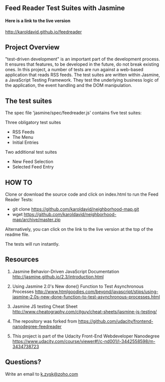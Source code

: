 ## Feed Reader Test Suites with Jasmine

#### Here is a link to the live version
http://karoldavid.github.io/feedreader

## Project Overview

"test-driven development" is an important part of the development process. It ensures that features, to be developed in the future, do not break existing ones. In this project, a number of tests are run against a web-based application that reads RSS feeds.
The test suites are written within Jasmine, a JavaScript Testing Framework. They test the underlying business logic of the application, the event handling and the DOM manipulation.


## The test suites

The spec file 'jasmine/spec/feedreader.js' contains five test suites:

Three obligatory test suites
* RSS Feeds
* The Menu
* Initial Entries

Two additional test suites
* New Feed Selection
* Selected Feed Entry

## HOW TO
Clone or download the source code and click on index.html to run the Feed Reader Tests:

* git clone https://github.com/karoldavid/neighborhood-map.git
* wget https://github.com/karoldavid/neighborhood-map/archive/master.zip

Alternatively, you can click on the link to the live version at the top of the readme file.

The tests will run instantly.

## Resources
1. Jasmine Behavior-Driven JavaScript Documentation
http://jasmine.github.io/2.3/introduction.html

2. Using Jasmine 2.0's New done() Function to Test Asynchronous Processes
http://www.htmlgoodies.com/beyond/javascript/stips/using-jasmine-2.0s-new-done-function-to-test-asynchronous-processes.html

3. Jasmine JS testing Cheat Sheet
http://www.cheatography.com/citguy/cheat-sheets/jasmine-js-testing/

4. The repository was forked from
https://github.com/udacity/frontend-nanodegree-feedreader

5. This project is part of the Udacity Front-End Webdeveloper Nanodegree
https://www.udacity.com/course/viewer#!/c-nd001/l-3442558598/m-3434738723


## Questions?
Write an email to k.zysk@zoho.com
